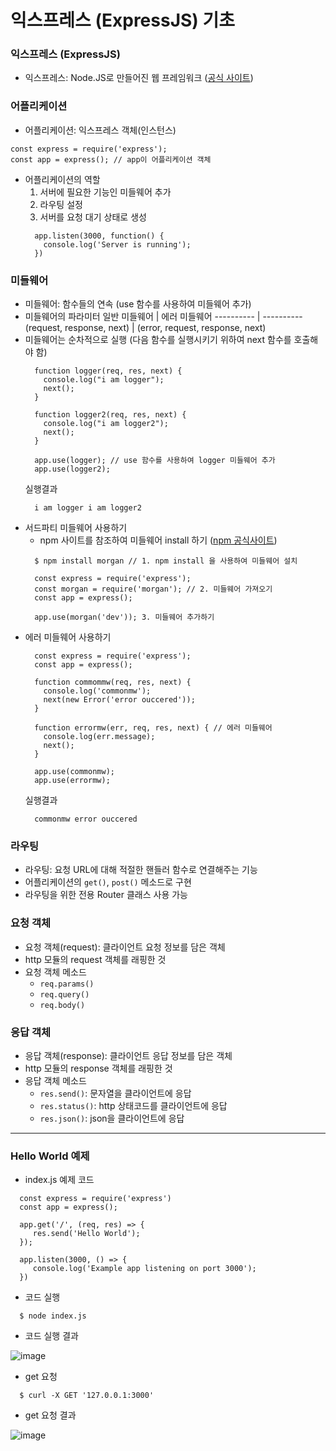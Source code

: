 # 익스프레스 (ExpressJS) 기초

### 익스프레스 (ExpressJS)
- 익스프레스: Node.JS로 만들어진 웹 프레임워크 ([공식 사이트](https://expressjs.com/))

### 어플리케이션
- 어플리케이션: 익스프레스 객체(인스턴스)
```
const express = require('express');
const app = express(); // app이 어플리케이션 객체
```
- 어플리케이션의 역할
  1. 서버에 필요한 기능인 미들웨어 추가
  2. 라우팅 설정
  3. 서버를 요청 대기 상태로 생성
  ```
    app.listen(3000, function() {
      console.log('Server is running');
    })
  ```
  
### 미들웨어
- 미들웨어: 함수들의 연속 (use 함수를 사용하여 미들웨어 추가)
- 미들웨어의 파라미터
  일반 미들웨어 | 에러 미들웨어
  ---------- | ----------
  (request, response, next) | (error, request, response, next)
- 미들웨어는 순차적으로 실행 (다음 함수를 실행시키기 위하여 next 함수를 호출해야 함)
  ```
    function logger(req, res, next) {
      console.log("i am logger");
      next();
    }
    
    function logger2(req, res, next) {
      console.log("i am logger2");
      next(); 
    }
    
    app.use(logger); // use 함수를 사용하여 logger 미들웨어 추가
    app.use(logger2);
  ```
  실행결과
  ```
    i am logger i am logger2
  ```
- 서드파티 미들웨어 사용하기 
  - npm 사이트를 참조하여 미들웨어 install 하기 ([npm 공식사이트](https://www.npmjs.com/))
  ```
    $ npm install morgan // 1. npm install 을 사용하여 미들웨어 설치
  ```
  ```
    const express = require('express');
    const morgan = require('morgan'); // 2. 미들웨어 가져오기
    const app = express();
    
    app.use(morgan('dev')); 3. 미들웨어 추가하기
  ```
- 에러 미들웨어 사용하기
  ```
    const express = require('express');
    const app = express();
    
    function commommw(req, res, next) {
      console.log('commonmw');
      next(new Error('error ouccered'));
    }
    
    function errormw(err, req, res, next) { // 에러 미들웨어
      console.log(err.message);
      next();
    }
    
    app.use(commonmw);
    app.use(errormw);
  ```
  실행결과
  ```
    commonmw error ouccered
  ```
### 라우팅
- 라우팅: 요청 URL에 대해 적절한 핸들러 함수로 연결해주는 기능
- 어플리케이션의 <code>get()</code>, <code>post()</code> 메소드로 구현
- 라우팅을 위한 전용 Router 클래스 사용 가능

### 요청 객체
- 요청 객체(request): 클라이언트 요청 정보를 담은 객체
- http 모듈의 request 객체를 래핑한 것
- 요청 객체 메소드
  - <code>req.params()</code>
  - <code>req.query()</code>
  - <code>req.body()</code>

### 응답 객체
- 응답 객체(response): 클라이언트 응답 정보를 담은 객체
- http 모듈의 response 객체를 래핑한 것
- 응답 객체 메소드
  - <code>res.send()</code>: 문자열을 클라이언트에 응답
  - <code>res.status()</code>: http 상태코드를 클라이언트에 응답
  - <code>res.json()</code>: json을 클라이언트에 응답

  
---
### Hello World 예제
- index.js 예제 코드
```
  const express = require('express')
  const app = express();

  app.get('/', (req, res) => {
     res.send('Hello World');
  });

  app.listen(3000, () => {
     console.log('Example app listening on port 3000');
  })
```

- 코드 실행
``` 
  $ node index.js 
```  
- 코드 실행 결과
   
![image](https://user-images.githubusercontent.com/92710241/139772575-b8729ea7-6436-40c7-a031-54213fc7db20.png)

- get 요청
``` 
  $ curl -X GET '127.0.0.1:3000'
```  

- get 요청 결과
  
![image](https://user-images.githubusercontent.com/92710241/139774421-9fbf5bb2-d95a-4dd8-9b65-8e41882bb4f2.png)
